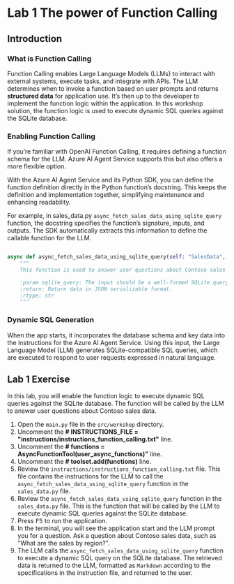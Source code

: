 # Lab 1 The power of Function Calling

## Introduction

### What is Function Calling

Function Calling enables Large Language Models (LLMs) to interact with external systems, execute tasks, and integrate with APIs. The LLM determines when to invoke a function based on user prompts and returns **structured data** for application use. It’s then up to the developer to implement the function logic within the application. In this workshop solution, the function logic is used to execute dynamic SQL queries against the SQLite database.

### Enabling Function Calling

If you’re familiar with OpenAI Function Calling, it requires defining a function schema for the LLM. Azure AI Agent Service supports this but also offers a more flexible option.

With the Azure AI Agent Service and its Python SDK, you can define the function definition directly in the Python function’s docstring. This keeps the definition and implementation together, simplifying maintenance and enhancing readability.

For example, in sales_data.py `async_fetch_sales_data_using_sqlite_query` function, the docstring specifies the function’s signature, inputs, and outputs. The SDK automatically extracts this information to define the callable function for the LLM.

``` python

async def async_fetch_sales_data_using_sqlite_query(self: "SalesData", sqlite_query: str) -> str:
    """
    This function is used to answer user questions about Contoso sales data by executing SQLite queries against the database.

    :param sqlite_query: The input should be a well-formed SQLite query to extract information based on the user's question. The query result will be returned as a JSON object.
    :return: Return data in JSON serializable format.
    :rtype: str
    """
```

### Dynamic SQL Generation

When the app starts, it incorporates the database schema and key data into the instructions for the Azure AI Agent Service. Using this input, the Large Language Model (LLM) generates SQLite-compatible SQL queries, which are executed to respond to user requests expressed in natural language.

## Lab 1 Exercise

In this lab, you will enable the function logic to execute dynamic SQL queries against the SQLite database. The function will be called by the LLM to answer user questions about Contoso sales data.

1. Open the `main.py` file in the `src/workshop` directory.
2. Uncomment the **# INSTRUCTIONS_FILE = "instructions/instructions_function_calling.txt"** line.
3. Uncomment the **# functions = AsyncFunctionTool(user_async_functions)"** line.
4. Uncomment the **# toolset.add(functions)** line.
5. Review the `instructions/instructions_function_calling.txt` file. This file contains the instructions for the LLM to call the `async_fetch_sales_data_using_sqlite_query` function in the `sales_data.py` file.
6. Review the `async_fetch_sales_data_using_sqlite_query` function in the `sales_data.py` file. This is the function that will be called by the LLM to execute dynamic SQL queries against the SQLite database.
7. Press <kbd>F5</kbd> to run the application.
8. In the terminal, you will see the application start and the LLM prompt you for a question. Ask a question about Contoso sales data, such as "What are the sales by region?".
9. The LLM calls the `async_fetch_sales_data_using_sqlite_query` function to execute a dynamic SQL query on the SQLite database. The retrieved data is returned to the LLM, formatted as `Markdown` according to the specifications in the instruction file, and returned to the user.
